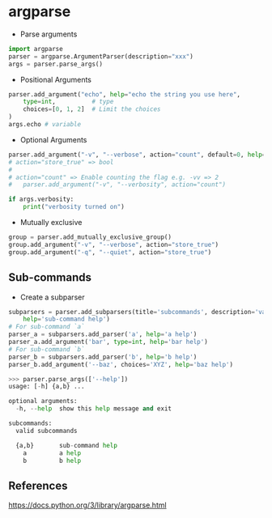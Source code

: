 # argparse

* Parse arguments

```python linenums="1"
import argparse
parser = argparse.ArgumentParser(description="xxx")
args = parser.parse_args()
```

* Positional Arguments

```python linenums="1"
parser.add_argument("echo", help="echo the string you use here",
	type=int,          # type
	choices=[0, 1, 2]  # Limit the choices
)
args.echo # variable
```

* Optional Arguments

```python linenums="1"
parser.add_argument("-v", "--verbose", action="count", default=0, help="increase output verbosity")
# action="store_true" => bool
# 
# action="count" => Enable counting the flag e.g. -vv => 2
# 	parser.add_argument("-v", "--verbosity", action="count")

if args.verbosity:
    print("verbosity turned on")
```

* Mutually exclusive

```python linenums="1"
group = parser.add_mutually_exclusive_group()
group.add_argument("-v", "--verbose", action="store_true")
group.add_argument("-q", "--quiet", action="store_true")
```

## Sub-commands

* Create a subparser

```python linenums="1"
subparsers = parser.add_subparsers(title='subcommands', description='valid subcommands',
	help='sub-command help')
# For sub-command `a`
parser_a = subparsers.add_parser('a', help='a help')
parser_a.add_argument('bar', type=int, help='bar help')
# For sub-command `b`
parser_b = subparsers.add_parser('b', help='b help')
parser_b.add_argument('--baz', choices='XYZ', help='baz help')

>>> parser.parse_args(['--help'])
usage: [-h] {a,b} ...

optional arguments:
  -h, --help  show this help message and exit

subcommands:
  valid subcommands

  {a,b}       sub-command help
    a         a help
    b         b help
```

## References

<https://docs.python.org/3/library/argparse.html>
